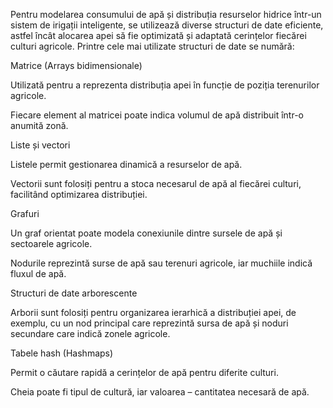 Pentru modelarea consumului de apă și distribuția resurselor hidrice într-un sistem de irigații inteligente, se utilizează diverse structuri de date eficiente, astfel încât alocarea apei să fie optimizată și adaptată cerințelor fiecărei culturi agricole. Printre cele mai utilizate structuri de date se numără:

Matrice (Arrays bidimensionale)

Utilizată pentru a reprezenta distribuția apei în funcție de poziția terenurilor agricole.

Fiecare element al matricei poate indica volumul de apă distribuit într-o anumită zonă.

Liste și vectori

Listele permit gestionarea dinamică a resurselor de apă.

Vectorii sunt folosiți pentru a stoca necesarul de apă al fiecărei culturi, facilitând optimizarea distribuției.

Grafuri

Un graf orientat poate modela conexiunile dintre sursele de apă și sectoarele agricole.

Nodurile reprezintă surse de apă sau terenuri agricole, iar muchiile indică fluxul de apă.

Structuri de date arborescente

Arborii sunt folosiți pentru organizarea ierarhică a distribuției apei, de exemplu, cu un nod principal care reprezintă sursa de apă și noduri secundare care indică zonele agricole.

Tabele hash (Hashmaps)

Permit o căutare rapidă a cerințelor de apă pentru diferite culturi.

Cheia poate fi tipul de cultură, iar valoarea – cantitatea necesară de apă.
